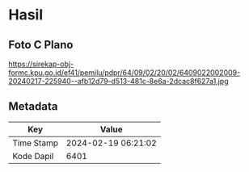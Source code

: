 # Hasil

## Foto C Plano

https://sirekap-obj-formc.kpu.go.id/ef41/pemilu/pdpr/64/09/02/20/02/6409022002009-20240217-225940--afb12d79-d513-481c-8e6a-2dcac8f627a1.jpg


## Metadata

| Key        | Value               |
| ---------- | ------------------- |
| Time Stamp | 2024-02-19 06:21:02 |
| Kode Dapil | 6401                |



